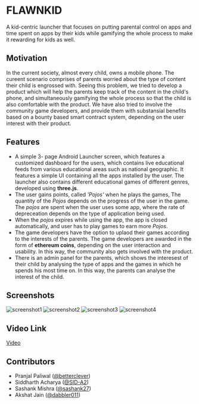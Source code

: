 # FLAWNKID
A kid-centric launcher that focuses on putting parental control on apps and time spent on apps by their kids while gamifying
the whole process to make it rewarding for kids as well.

## Motivation
In the current society, almost every child, owns a mobile phone. The cureent scenario comprises of parents worried about the type of content their child is engrossed with. Seeing this problem, we tried to develop a product which will help the parents keep track of the content in the child's phone, and simultaneously gamifying the whole process so that the child is also comfortable with the product. We have also tried to involve the community game developers, and provide them with substansial benefits based on a bounty based smart contract system, depending on the user interest with their product.

## Features
* A simple 3- page Android Launcher screen, which features a customized dashboard for the users, which contains live educational feeds from various educational areas such as national geographic. It features a simple UI containing all the apps installed by the user. The launcher also contains different educational games of different genres, developed using **three.js**.
* The user gains points, called *'Pojos'* when he plays the games, The quantity of the *Pojos* depends on the progress of the user in the game. The *pojos* are spent when the user uses some app, where the rate of depreceation depends on the type of application being used. 
* When the *pojos* expires while using the app, the app is closed automatically, and user has to play games to earn more *Pojos*.
* The game developers have the option to uplaod their games according to the interests of the parents. The game developers are awarded in the form of **ethereum coins**, depending on the user interaction and usability. In this way, the community also gets involved with the product.
* There is an admin panel for the parents, which shows the interesest of their child by analysing the type of apps and the games in which he spends his most time on. In this way, the parents can analyse the interest of the child.

## Screenshots
![screenshot1](https://user-images.githubusercontent.com/24551629/37563552-32722690-2aa9-11e8-8480-564ce97bdca7.jpg)
![screenshot2](https://user-images.githubusercontent.com/24551629/37563555-46129b58-2aa9-11e8-90e7-45e1842aea4c.jpg)
![screenshot3](https://user-images.githubusercontent.com/24551629/37563558-58a4264c-2aa9-11e8-9499-0815f488bf27.jpg)
![screenshot4](https://user-images.githubusercontent.com/24551629/37563559-60eb28f0-2aa9-11e8-8b4a-813539be054c.jpg)

## Video Link
[Video](https://drive.google.com/file/d/1FXPxIEKpF2B7VebHxq7V75GZt61r7pNq/view?usp=sharing)

## Contributors
* Pranjal Paliwal ([@betterclever](https://github.com/betterclever))
* Siddharth Acharya ([@SID-A2](https://github.com/SID-A2))
* Sashank Mishra ([@sashank27](https://github.com/sashank27))
* Akshat Jain ([@dabbler011](https://github.com/dabbler011))

